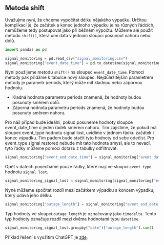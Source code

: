 ## Metoda shift

Uvažujme nyní, že chceme vypočítat délku nějakého výpadku. Určitou komplikací je, že začátek a konec jednoho výpadku je na různých řádcích, nemůžeme tedy postupovat jako při běžném výpočtu. Můžeme ale použít metodu `shift()`, která umí data v jednom sloupci posunout nahoru nebo dolů.

```py
import pandas as pd

signal_monitoring = pd.read_csv("signal_monitoring.csv")
signal_monitoring["event_date_time"] = pd.to_datetime(signal_monitoring["event_date_time"])
```

Nyní použijeme metodu `shift()` na sloupec `event_date_time`. Pomocí metody pak přidáme k tabulce nový sloupec. Nejdůležitějším parametrem metody je parametr periods, který může mít kladnou nebo zápornou hodnotu.

- Kladná hodnota parametru periods znamená, že hodnoty budou posunuty směrem dolů.
- Záporná hodnota parametru periods znamená, že hodnoty budou posunuty směrem nahoru.

Pro náš případ bude ideální, pokud posuneme hodnoty sloupce event_date_time o jeden řádek směrem nahoru. Tím zajistíme, že pokud má sloupec event_type hodnotu signal lost, uvidíme v jednom řádku začátek i konec výpadku. Tím padem bude stačit tyto hodnoty od sebe odečíst. Pro event_type signal restored nebude mít tato hodnota smysl, ale to nevadí, tyto řádky můžeme pomocí dotazu z tabulky odfiltrovat.

```py
signal_monitoring["event_end_date_time"] = signal_monitoring["event_date_time"].shift(periods=-1)
```

Opět v datech ponecháme pouze řádky, které mají ve sloupci `event_type` hodnotu `signal lost`.

```py
signal_monitoring_signal_lost = signal_monitoring[signal_monitoring["event_type"] == "signal lost"]
```

Nyné můžeme spočítat rozdíl mezi začátkem výpadku a koncem výpadku, který udává jeho délku.

```py
signal_monitoring["outage_length"] = signal_monitoring["event_end_date_time"] - signal_monitoring["event_date_time"]
```

Typ hodnoty ve sloupci `outage_length` je označovaný jako `timedelta`. Tento typ hodnoty označuje rozdíl mezi dvěma hodnotami typu `datetime`.

```py
signal_monitoring_signal_lost.groupby("date")["outage_length"].sum()
```

Příklad řešení s využitím ChatGPT je [zde](https://chat.openai.com/share/eb92296b-1968-4387-9cc4-592023d4d104).
